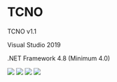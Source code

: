 # TCNO
  <p>TCNO v1.1</p>
  <p>Visual Studio 2019</p>
  <p>.NET Framework 4.8 (Minimum 4.0)</p>
  <img src="https://www.photo.herominyum.com/resimler/2019/09/13/9oEV.png"></>
  <img src="https://www.photo.herominyum.com/resimler/2019/09/13/9XD3.png"></>
  <img src="https://www.photo.herominyum.com/resimler/2019/09/13/9ekN.png"></>
  <img src="https://www.photo.herominyum.com/resimler/2019/09/13/9irW.png"></>
